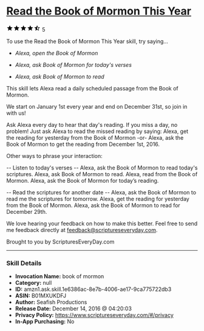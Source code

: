 # [Read the Book of Mormon This Year](http://alexa.amazon.com/#skills/amzn1.ask.skill.1e6386ac-8e7b-4006-ae17-9ca775722db3)
![4.7 stars](../../images/ic_star_black_18dp_1x.png)![4.7 stars](../../images/ic_star_black_18dp_1x.png)![4.7 stars](../../images/ic_star_black_18dp_1x.png)![4.7 stars](../../images/ic_star_black_18dp_1x.png)![4.7 stars](../../images/ic_star_half_black_18dp_1x.png) 5

To use the Read the Book of Mormon This Year skill, try saying...

* *Alexa, open the Book of Mormon*

* *Alexa, ask Book of Mormon for today's verses*

* *Alexa, ask Book of Mormon to read*

This skill lets Alexa read a daily scheduled passage from the Book of Mormon.

We start on January 1st every year and end on December 31st, so join in with us!

Ask Alexa every day to hear that day's reading. If you miss a day, no problem! Just ask Alexa to read the missed reading by saying:
Alexa, get the reading for yesterday from the Book of Mormon
-or-
Alexa, ask the Book of Mormon to get the reading from December 1st, 2016.

Other ways to phrase your interaction:

-- Listen to today's verses --
Alexa, ask the Book of Mormon to read today's scriptures.
Alexa, ask Book of Mormon to read.
Alexa, read from the Book of Mormon.
Alexa, ask the Book of Mormon for today’s reading.

-- Read the scriptures for another date --
Alexa, ask the Book of Mormon to read me the scriptures for tomorrow.
Alexa, get the reading for yesterday from the Book of Mormon.
Alexa, ask the Book of Mormon to read for December 29th.

We love hearing your feedback on how to make this better. Feel free to send me feedback directly at feedback@scriptureseveryday.com. 

Brought to you by ScripturesEveryDay.com

***

### Skill Details

* **Invocation Name:** book of mormon
* **Category:** null
* **ID:** amzn1.ask.skill.1e6386ac-8e7b-4006-ae17-9ca775722db3
* **ASIN:** B01MXUKDFJ
* **Author:** Seafish Productions
* **Release Date:** December 14, 2016 @ 04:20:03
* **Privacy Policy:** https://www.scriptureseveryday.com/#/privacy
* **In-App Purchasing:** No
